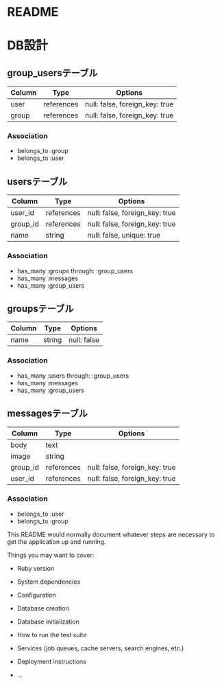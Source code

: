 # README

# DB設計

## group_usersテーブル
|Column|Type|Options|
|------|----|-------|
|user|references|null: false, foreign_key: true|
|group|references|null: false, foreign_key: true|

### Association
- belongs_to :group
- belongs_to :user

## usersテーブル
|Column|Type|Options|
|------|----|-------|
|user_id|references|null: false, foreign_key: true|
|group_id|references|null: false, foreign_key: true|
|name|string|null: false, unique: true|

### Association
- has_many :groups through: :group_users
- has_many :messages
- has_many :group_users

## groupsテーブル
|Column|Type|Options|
|------|----|-------|
|name|string|null: false|

### Association
- has_many :users through: :group_users
- has_many :messages
- has_many :group_users

## messagesテーブル
|Column|Type|Options|
|------|----|-------|
|body|text|
|image|string|
|group_id|references|null: false, foreign_key: true|
|user_id|references|null: false, foreign_key: true|

### Association
- belongs_to :user
- belongs_to :group

This README would normally document whatever steps are necessary to get the
application up and running.

Things you may want to cover:

* Ruby version

* System dependencies

* Configuration

* Database creation

* Database initialization

* How to run the test suite

* Services (job queues, cache servers, search engines, etc.)

* Deployment instructions

* ...
